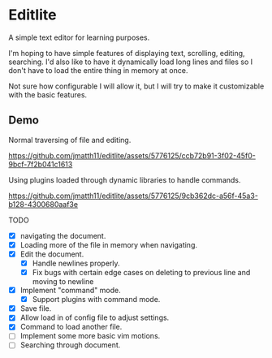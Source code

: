 # Editlite

A simple text editor for learning purposes.

I'm hoping to have simple features of displaying text, scrolling, editing, searching.
I'd also like to have it dynamically load long lines and files so I don't have to load the entire thing in memory at once.

Not sure how configurable I will allow it, but I will try to make it customizable with the basic features.

## Demo

Normal traversing of file and editing.

https://github.com/jmatth11/editlite/assets/5776125/ccb72b91-3f02-45f0-9bcf-7f2b041c1613

Using plugins loaded through dynamic libraries to handle commands.

https://github.com/jmatth11/editlite/assets/5776125/9cb362dc-a56f-45a3-b128-4300680aaf3e


TODO
- [x] navigating the document.
- [x] Loading more of the file in memory when navigating.
- [x] Edit the document.
    - [x] Handle newlines properly.
    - [x] Fix bugs with certain edge cases on deleting to previous line and moving to newline
- [x] Implement "command" mode.
    - [x] Support plugins with command mode.
- [x] Save file.
- [x] Allow load in of config file to adjust settings.
- [x] Command to load another file.
- [ ] Implement some more basic vim motions.
- [ ] Searching through document.
